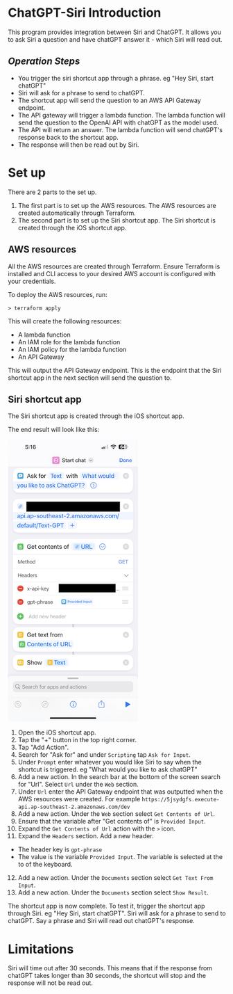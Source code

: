 # __ChatGPT-Siri Introduction__

This program provides integration between Siri and ChatGPT. It allows you to ask Siri a question and have chatGPT answer it - which Siri will  read out.

## _Operation Steps_  
  
- You trigger the siri shortcut app through a phrase. eg "Hey Siri, start chatGPT"
- Siri will ask for a phrase to send to chatGPT.
- The shortcut app will send the question to an AWS API Gateway endpoint.  
- The API gateway will trigger a lambda function. The lambda function will send the question to the OpenAI API with chatGPT as the model used.  
- The API will return an answer. The lambda function will send chatGPT's response back to the shortcut app.  
- The response will then be read out by Siri.  

# __Set up__

There are 2 parts to the set up.
1. The first part is to set up the AWS resources. The AWS resources are created automatically through Terraform.
2. The second part is to set up the Siri shortcut app. The Siri shortcut is created through the iOS shortcut app.


## __AWS resources__

All  the AWS resources are created through Terraform.
Ensure Terraform is installed and CLI access to your desired AWS account is configured with your credentials.

To deploy the AWS resources, run:
```
> terraform apply
```

This will create the following resources:
- A lambda function
- An IAM role for the lambda function
- An IAM policy for the lambda function
- An API Gateway 

This will output the API Gateway endpoint. This is the endpoint that the Siri shortcut app in the next section will send the question to.

## __Siri shortcut app__

The Siri shortcut app is created through the iOS shortcut app.

The end result will look like this:

![Siri shortcut app](./Readme-Images/Siri-Shortcut.PNG)

1. Open the iOS shortcut app.
2. Tap the "+" button in the top right corner.
3. Tap "Add Action".
4. Search for "Ask for" and under `Scripting` tap `Ask for Input`.
5. Under `Prompt` enter whatever you would like Siri to say when the shortcut is triggered. eg "What would you like to ask chatGPT"
6. Add a new action. In the search bar at the bottom of the screen search for "Url". Select `Url` under the `Web` section.
7. Under `Url` enter the API Gateway endpoint that was outputted when the AWS resources were created. For example `https://5jsydgfs.execute-api.ap-southeast-2.amazonaws.com/dev`
8. Add a new action. Under the `Web` section select `Get Contents of Url`.
9. Ensure that the variable after "Get contents of" is `Provided Input`.
10. Expand the `Get Contents of Url` action with the `>` icon.
11. Expand the `Headers` section. Add a new header.
- The header key is `gpt-phrase` 
- The value is the variable `Provided Input`. The variable is selected at the to of the keyboard.
12. Add a new action. Under the `Documents` section select `Get Text From Input`.
13. Add a new action. Under the `Documents` section select `Show Result`.

The shortcut app is now complete. To test it, trigger the shortcut app through Siri. eg "Hey Siri, start chatGPT". Siri will ask for a phrase to send to chatGPT. Say a phrase and Siri will read out chatGPT's response.

# __Limitations__

Siri will time out after 30 seconds. This means that if the response from chatGPT takes longer than 30 seconds, the shortcut will stop and the response will not be read out.